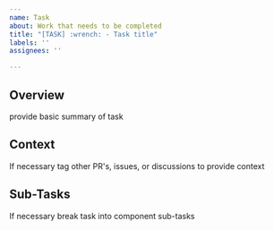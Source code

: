 ```yaml
---
name: Task
about: Work that needs to be completed
title: "[TASK] :wrench: - Task title"
labels: ''
assignees: ''

---
```


## Overview
provide basic summary of task

## Context
If necessary tag other PR's, issues, or discussions to provide context

## Sub-Tasks
If necessary break task into component sub-tasks
